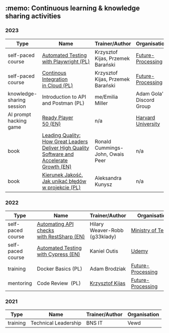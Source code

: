 <h2 align="left">:memo: Continuous learning & knowledge sharing activities</h2>
<div id="trainings-courses">
  <h3>2023</h3>
  <div id="2023">
    
| Type | Name | Trainer/Author | Organisation |
| - | - | - | - |
| self-paced course | [Automated Testing with&nbsp;Playwright&nbsp;(PL)](https://jaktestowac.pl/playwright/)    | Krzysztof Kijas, Przemek Barański | [Future-Processing](https://www.future-processing.com/) |
| self-paced course | [Continous Integration in&nbsp;Cloud&nbsp;(PL)](https://jaktestowac.pl/integracja/)       | Krzysztof Kijas, Przemek Barański | [Future-Processing](https://www.future-processing.com/) |
| knowledge-sharing session | Introduction to API and Postman&nbsp;(PL) | me/Emilia Miller | Adam Gola's Discord Group |
| AI prompt hacking game | [Ready Player 50&nbsp;(EN)](https://cs50.harvard.edu/x/2023/ready/)| n/a | [Harvard University](https://cs50.harvard.edu) |
| book | [Leading Quality: How Great Leaders Deliver High Quality Software and Accelerate Growth&nbsp;(EN)](https://www.amazon.com/Leading-Quality-Leaders-Software-Accelerate/dp/1916185800)| Ronald Cummings-John, Owais Peer | n/a |
| book | [Kierunek Jakość. Jak unikać błędów w projekcie&nbsp;(PL)](https://helion.pl/ksiazki/kierunek-jakosc-jak-unikac-bledow-w-projekcie-aleksandra-kunysz,jaktob.htm)| Aleksandra Kunysz | n/a |
  </div>
</div>

<h3>2022</h3>
  <div id="2022">
    
| Type | Name | Trainer/Author | Organisation |
| - | - | - | - |
| self-paced course | [Automating API checks with&nbsp;RestSharp&nbsp;(EN)](https://www.ministryoftesting.com/courses/automating-api-checks-with-restsharp-hilary-weaver-robb) | Hilary Weaver-Robb (g33klady) | [Ministry&nbsp;of&nbsp;Testing](https://www.ministryoftesting.com) |
| self-paced course | [Automated Testing with Cypress&nbsp;(EN)](https://www.udemy.com/course/automated-testing-with-cypress/) | Kaniel Outis | [Udemy](https://www.udemy.com) |
| training | Docker Basics&nbsp;(PL) | Adam Brodziak | [Future-Processing](https://www.future-processing.com/) |
| mentoring | Code Review &nbsp;(PL) | [Krzysztof Kijas](https://www.linkedin.com/in/krzysztof-kijas/) | [Future-Processing](https://www.future-processing.com/) |
  </div>
</div>

<h3>2021</h3>
  <div id="2021">
    
| Type | Name | Trainer/Author | Organisation |
| - | - | - | - |
| training | Technical Leadership | BNS IT | Vewd |

  </div>
</div>
